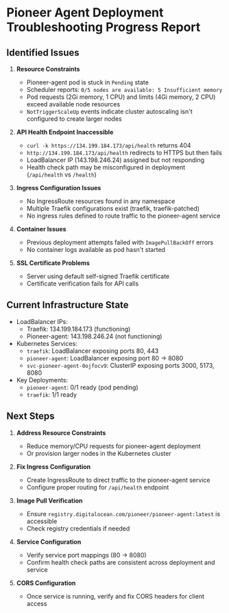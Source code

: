 # Pioneer Agent Deployment Troubleshooting Progress Report

## Identified Issues

1. **Resource Constraints**
   - Pioneer-agent pod is stuck in `Pending` state
   - Scheduler reports: `0/5 nodes are available: 5 Insufficient memory`
   - Pod requests (2Gi memory, 1 CPU) and limits (4Gi memory, 2 CPU) exceed available node resources
   - `NotTriggerScaleUp` events indicate cluster autoscaling isn't configured to create larger nodes

2. **API Health Endpoint Inaccessible**
   - `curl -k https://134.199.184.173/api/health` returns 404
   - `http://134.199.184.173/api/health` redirects to HTTPS but then fails
   - LoadBalancer IP (143.198.246.24) assigned but not responding
   - Health check path may be misconfigured in deployment (`/api/health` vs `/health`)

3. **Ingress Configuration Issues**
   - No IngressRoute resources found in any namespace
   - Multiple Traefik configurations exist (traefik, traefik-patched)
   - No ingress rules defined to route traffic to the pioneer-agent service

4. **Container Issues**
   - Previous deployment attempts failed with `ImagePullBackOff` errors
   - No container logs available as pod hasn't started

5. **SSL Certificate Problems**
   - Server using default self-signed Traefik certificate
   - Certificate verification fails for API calls

## Current Infrastructure State

- LoadBalancer IPs:
  - Traefik: 134.199.184.173 (functioning)
  - Pioneer-agent: 143.198.246.24 (not functioning)
- Kubernetes Services:
  - `traefik`: LoadBalancer exposing ports 80, 443
  - `pioneer-agent`: LoadBalancer exposing port 80 → 8080
  - `svc-pioneer-agent-0ojfocv9`: ClusterIP exposing ports 3000, 5173, 8080
- Key Deployments:
  - `pioneer-agent`: 0/1 ready (pod pending)
  - `traefik`: 1/1 ready

## Next Steps

1. **Address Resource Constraints**
   - Reduce memory/CPU requests for pioneer-agent deployment
   - Or provision larger nodes in the Kubernetes cluster

2. **Fix Ingress Configuration**
   - Create IngressRoute to direct traffic to the pioneer-agent service
   - Configure proper routing for `/api/health` endpoint

3. **Image Pull Verification**
   - Ensure `registry.digitalocean.com/pioneer/pioneer-agent:latest` is accessible
   - Check registry credentials if needed

4. **Service Configuration**
   - Verify service port mappings (80 → 8080)
   - Confirm health check paths are consistent across deployment and service

5. **CORS Configuration**
   - Once service is running, verify and fix CORS headers for client access 